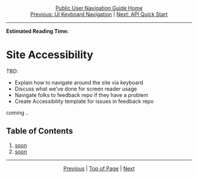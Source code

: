 <div align="center"><a href="/onestop/public-user">Public User Navigation Guide Home</a></div>
<div align="center"><a href="/onestop/public-user/ui/keyboard-navigation">Previous: UI Keyboard Navigation</a> | <a href="/onestop/public-user/api/quickstart">Next: API Quick Start</a></div>
<hr>

**Estimated Reading Time:**

# Site Accessibility
TBD:
 - Explain how to navigate around the site via keyboard
 - Discuss what we've done for screen reader usage
 - Navigate folks to feedback repo if they have a problem
 - Create Accessibility template for issues in feedback repo

coming .. 
## Table of Contents
1. [soon](/onestop/)
1. [soon](/onestop/)

<hr>
<div align="center"><a href="/onestop/public-user/ui/keyboard-navigation">Previous</a> | <a href="#">Top of Page</a> | <a href="/onestop/public-user/api/quickstart">Next</a></div>
